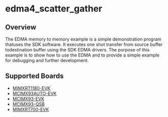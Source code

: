 # edma4_scatter_gather

## Overview
The EDMA memory to memory example is a simple demonstration program thatuses the SDK software.
It executes one shot transfer from source buffer todestination buffer using the SDK EDMA drivers.
The purpose of this example is to show how to use the EDMA and to provide a simple example for
debugging and further development.

## Supported Boards
- [MIMXRT1180-EVK](../../../_boards/evkmimxrt1180/driver_examples/edma4/scatter_gather/example_board_readme.md)
- [MCIMX93AUTO-EVK](../../../_boards/mcimx93autoevk/driver_examples/edma4/scatter_gather/example_board_readme.md)
- [MCIMX93-EVK](../../../_boards/mcimx93evk/driver_examples/edma4/scatter_gather/example_board_readme.md)
- [MCIMX93-QSB](../../../_boards/mcimx93qsb/driver_examples/edma4/scatter_gather/example_board_readme.md)
- [MIMXRT700-EVK](../../../_boards/mimxrt700evk/driver_examples/edma4/scatter_gather/example_board_readme.md)
